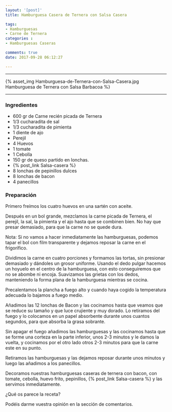 ```yaml
---
layout: '[post]'
title: Hamburguesa Casera de Ternera con Salsa Casera

tags:
- Hamburguesas
- Carne de Ternera
categories :
- Hamburguesas Caseras

comments: true
date: 2017-09-28 06:12:27

---
```

---
{% asset_img Hamburguesa-de-Ternera-con-Salsa-Casera.jpg Hamburguesa de Ternera con Salsa Barbacoa %}


---


### Ingredientes

- 600 gr de Carne recién picada de Ternera
- 1/3 cucharadita de sal
- 1/3 cucharadita de pimienta
- 1 diente de ajo
- Perejil
- 4 Huevos
- 1 tomate
- 1 Cebolla
- 150 gr de queso partido en lonchas.
- {% post_link Salsa-casera %}
- 8 lonchas de pepinillos dulces
- 8 lonchas de bacon
- 4 panecillos

### Preparación

Primero freímos los cuatro huevos en una sartén con aceite.

Después en un bol grande, mezclamos la carne picada de Ternera, el perejil, la sal, la pimienta y el ajo hasta que se combinen bien. No
hay que presar demasiado, para que la carne no se quede dura.

Nota: Si no vamos a hacer inmediatamente las hamburguesas, podemos tapar el bol con film transparente y dejamos reposar la carne en el frigorífico.

Dividimos la carne en cuatro porciones y formamos las tortas, sin presionar demasiado y dándoles un grosor uniforme. Usando el dedo pulgar hacemos un hoyuelo en el centro de la hamburguesa, con esto conseguiremos que no se abombe ni encoja.
Suavizamos las grietas con los dedos, manteniendo la forma plana de la hamburguesa mientras se cocina.

Precalentamos la plancha a fuego alto y cuando haya cogido la temperatura adecuada lo bajamos a fuego medio.

Añadimos las 12 lonchas de Bacon y las cocinamos hasta que veamos que se reduce su tamaño y que luce crujiente y muy dorado. Lo retiramos del fuego y lo colocamos en un papel absorbente durante unos cuantos segundos, para que absorba la grasa sobrante.

Sin apagar el fuego añadimos las hamburguesas y las cocinamos hasta que se forme una corteza en la parte inferior, unos
2-3 minutos y le damos la vuelta, y cocinamos por el otro lado otros 2-3 minutos para que la carne este en su punto.

Retiramos las hamburguesas y las dejamos reposar durante unos minutos y luego las añadimos a los panecillos.

Decoramos nuestras hamburguesas caseras de ternera con bacon, con tomate, cebolla, huevo frito, pepinillos, {% post_link Salsa-casera %} y las servimos inmediatamente.

¿Qué os parece la receta?

Podéis darme vuestra opinión en la sección de comentarios.
